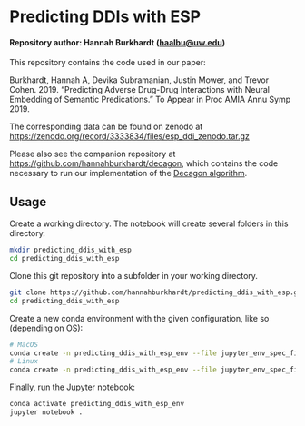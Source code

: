 # Predicting DDIs with ESP

#### Repository author: Hannah Burkhardt (haalbu@uw.edu)

This repository contains the code used in our paper:

Burkhardt, Hannah A, Devika Subramanian, Justin Mower, and Trevor Cohen. 2019. “Predicting Adverse Drug-Drug Interactions with Neural Embedding of Semantic Predications.” To Appear in Proc AMIA Annu Symp 2019.

The corresponding data can be found on zenodo at https://zenodo.org/record/3333834/files/esp_ddi_zenodo.tar.gz

Please also see the companion repository at https://github.com/hannahburkhardt/decagon, which contains the code necessary to run our implementation of the [Decagon algorithm](https://doi.org/10.1093/bioinformatics/bty294).

## Usage

Create a working directory. The notebook will create several folders in this directory.
```bash
mkdir predicting_ddis_with_esp
cd predicting_ddis_with_esp
```

Clone this git repository into a subfolder in your working directory.
```bash
git clone https://github.com/hannahburkhardt/predicting_ddis_with_esp.git
cd predicting_ddis_with_esp
```

Create a new conda environment with the given configuration, like so (depending on OS):
```bash
# MacOS
conda create -n predicting_ddis_with_esp_env --file jupyter_env_spec_file_osx.txt python=3.6.8
# Linux
conda create -n predicting_ddis_with_esp_env --file jupyter_env_spec_file_linux.txt python=3.6.8
```

Finally, run the Jupyter notebook:
```bash
conda activate predicting_ddis_with_esp_env
jupyter notebook .
```
